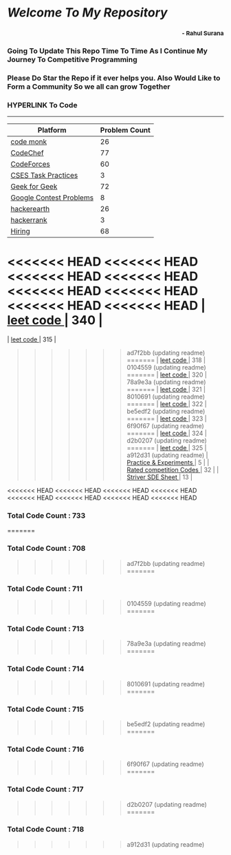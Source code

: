 # *Welcome To My Repository*
### <div style='text-align:right'><sub> - Rahul Surana</sub></div>
### Going To Update This Repo Time To Time As I Continue My Journey To Competitive Programming
### Please Do Star the Repo if it ever helps you. Also Would Like to Form a Community So we all can grow Together
### HYPERLINK To Code
***
| Platform  |  Problem Count |
| --------  |  ------------- |
|    [ code monk ](./code%20monk)     |      26    |
|    [ CodeChef ](./CodeChef)     |      77    |
|    [ CodeForces ](./CodeForces)     |      60    |
|    [ CSES Task Practices ](./CSES%20Task%20Practices)     |      3    |
|    [ Geek for Geek ](./Geek%20for%20Geek)     |      72    |
|    [ Google Contest Problems ](./Google%20Contest%20Problems)     |      8    |
|    [ hackerearth ](./hackerearth)     |      26    |
|    [ hackerrank ](./hackerrank)     |      3    |
|    [ Hiring ](./Hiring)     |      68    |
<<<<<<< HEAD
<<<<<<< HEAD
<<<<<<< HEAD
<<<<<<< HEAD
<<<<<<< HEAD
<<<<<<< HEAD
<<<<<<< HEAD
<<<<<<< HEAD
|    [ leet code ](./leet%20code)     |      340    |
=======
|    [ leet code ](./leet%20code)     |      315    |
>>>>>>> ad7f2bb (updating readme)
=======
|    [ leet code ](./leet%20code)     |      318    |
>>>>>>> 0104559 (updating readme)
=======
|    [ leet code ](./leet%20code)     |      320    |
>>>>>>> 78a9e3a (updating readme)
=======
|    [ leet code ](./leet%20code)     |      321    |
>>>>>>> 8010691 (updating readme)
=======
|    [ leet code ](./leet%20code)     |      322    |
>>>>>>> be5edf2 (updating readme)
=======
|    [ leet code ](./leet%20code)     |      323    |
>>>>>>> 6f90f67 (updating readme)
=======
|    [ leet code ](./leet%20code)     |      324    |
>>>>>>> d2b0207 (updating readme)
=======
|    [ leet code ](./leet%20code)     |      325    |
>>>>>>> a912d31 (updating readme)
|    [ Practice & Experiments ](./Practice%20&%20Experiments)     |      5    |
|    [ Rated competition Codes ](./Rated%20competition%20Codes)     |      32    |
|    [ Striver SDE Sheet ](./Striver%20SDE%20Sheet)     |      13    |

<<<<<<< HEAD
<<<<<<< HEAD
<<<<<<< HEAD
<<<<<<< HEAD
<<<<<<< HEAD
<<<<<<< HEAD
<<<<<<< HEAD
<<<<<<< HEAD
### Total Code Count : 733
=======
### Total Code Count : 708
>>>>>>> ad7f2bb (updating readme)
=======
### Total Code Count : 711
>>>>>>> 0104559 (updating readme)
=======
### Total Code Count : 713
>>>>>>> 78a9e3a (updating readme)
=======
### Total Code Count : 714
>>>>>>> 8010691 (updating readme)
=======
### Total Code Count : 715
>>>>>>> be5edf2 (updating readme)
=======
### Total Code Count : 716
>>>>>>> 6f90f67 (updating readme)
=======
### Total Code Count : 717
>>>>>>> d2b0207 (updating readme)
=======
### Total Code Count : 718
>>>>>>> a912d31 (updating readme)
